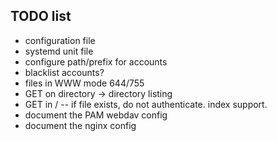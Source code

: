 
## TODO list

- configuration file
- systemd unit file
- configure path/prefix for accounts
- blacklist accounts?
- files in WWW mode 644/755
- GET on directory -> directory listing
- GET in / -- if file exists, do not authenticate. index support.
- document the PAM webdav config
- document the nginx config

